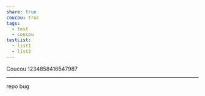 ```yaml
---
share: true
coucou: truc
tags:
  - test
  - coucou
testList:
  - list1
  - list2
---
```



Coucou
1234858416547987

---
repo bug